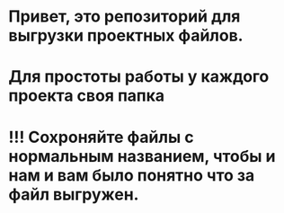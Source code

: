 # Привет, это репозиторий для выгрузки проектных файлов.
# Для простоты работы у каждого проекта своя папка
# !!! Сохроняйте файлы с нормальным названием, чтобы и нам и вам было понятно что за файл выгружен.
